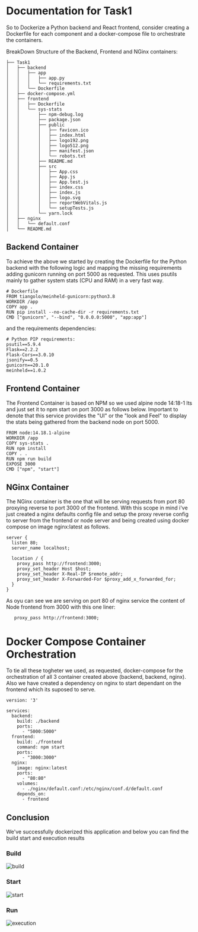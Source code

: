 # Documentation for Task1

So to Dockerize a Python backend and React frontend, consider creating a Dockerfile for each component and a docker-compose file to orchestrate the containers.

BreakDown Structure of the Backend, Frontend and NGinx containers:

```
├── Task1
│   ├── backend
│   │   ├── app
│   │   │   ├── app.py
│   │   │   └── requirements.txt
│   │   └── Dockerfile
│   ├── docker-compose.yml
│   ├── frontend
│   │   ├── Dockerfile
│   │   └── sys-stats
│   │       ├── npm-debug.log
│   │       ├── package.json
│   │       ├── public
│   │       │   ├── favicon.ico
│   │       │   ├── index.html
│   │       │   ├── logo192.png
│   │       │   ├── logo512.png
│   │       │   ├── manifest.json
│   │       │   └── robots.txt
│   │       ├── README.md
│   │       ├── src
│   │       │   ├── App.css
│   │       │   ├── App.js
│   │       │   ├── App.test.js
│   │       │   ├── index.css
│   │       │   ├── index.js
│   │       │   ├── logo.svg
│   │       │   ├── reportWebVitals.js
│   │       │   └── setupTests.js
│   │       └── yarn.lock
│   ├── nginx
│   │   └── default.conf
│   └── README.md
```

##  Backend Container
To achieve the above we started by creating the Dockerfile for the Python backend with the following logic and mapping the missing requirements adding gunicorn running on port 5000 as requested.
This uses psutils mainly to gather system stats (CPU and RAM) in a very fast way.

```
# Dockerfile
FROM tiangolo/meinheld-gunicorn:python3.8
WORKDIR /app
COPY app .
RUN pip install --no-cache-dir -r requirements.txt
CMD ["gunicorn", "--bind", "0.0.0.0:5000", "app:app"]
```
and the requirements dependencies:

```
# Python PIP requirements:
psutil==5.9.4
Flask==2.2.2
Flask-Cors==3.0.10
jsonify==0.5
gunicorn==20.1.0
meinheld==1.0.2
```

##  Frontend Container
The Frontend Container is based on NPM so we used alpine node 14:18-1 lts and just set it to npm start on port 3000 as follows below.
Important to denote that this service provides the "UI" or the "look and Feel" to display the stats being gathered from the backend node on port 5000.

```
FROM node:14.18.1-alpine
WORKDIR /app
COPY sys-stats .
RUN npm install
COPY . .
RUN npm run build
EXPOSE 3000
CMD ["npm", "start"]
```

##  NGinx Container

The NGinx container is the one that will be serving requests from port 80 proxying reverse to port 3000 of the frontend.
With this scope in mind i've just created a nginx defaults config file and setup the proxy reverse config to server from the frontend or node server and being created using docker compose on image nginx:latest as follows.


```
server {
  listen 80;
  server_name localhost;

  location / {
    proxy_pass http://frontend:3000;
    proxy_set_header Host $host;
    proxy_set_header X-Real-IP $remote_addr;
    proxy_set_header X-Forwarded-For $proxy_add_x_forwarded_for;
  }
}

```

As oyu can see we are serving on port 80 of nginx service the content of Node frontend from 3000 with this one liner:
```
   proxy_pass http://frontend:3000;

```

# Docker Compose Container Orchestration

To tie all these togheter we used, as requested, docker-compose for the orchestration of all 3 container created above (backend, backend, nginx).
Also we have created a dependency on nginx to start dependant on the frontend which its suposed to serve.

```
version: '3'

services:
  backend:
    build: ./backend
    ports:
      - "5000:5000"
  frontend:
    build: ./frontend
    command: npm start
    ports:
      - "3000:3000"
  nginx:
    image: nginx:latest
    ports:
      - "80:80"
    volumes:
      - ./nginx/default.conf:/etc/nginx/conf.d/default.conf
    depends_on:
      - frontend
```

## Conclusion
We've successfully dockerized this application and below you can find the build start and execution results

### Build
![build](https://user-images.githubusercontent.com/118682909/219665465-92bd2234-d5c9-41c3-a71b-69a76f0ccb96.png)

### Start
![start](https://user-images.githubusercontent.com/118682909/219665493-e305ad19-1ad8-4fd8-9c72-ec662b741cf2.png)

### Run
![execution](https://user-images.githubusercontent.com/118682909/219665523-6862ca0c-e64c-419b-90fb-7ad80da84f1d.png)
